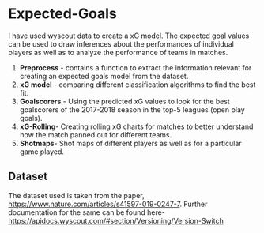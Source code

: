 # Expected-Goals

I have used wyscout data to create a xG model. The expected goal values can be used to draw inferences about the performances of individual players as well as to analyze the performance of teams in matches. 


1. **Preprocess** -  contains a function to extract the information relevant for creating an expected goals model from the dataset.
2. **xG model** - comparing different classification algorithms to find the best fit.
3. **Goalscorers** - Using the predicted xG values to look for the best goalscorers of the 2017-2018 season in the top-5 leagues (open play goals).
4. **xG-Rolling**- Creating rolling xG charts for matches to better understand how the match panned out for different teams.
5. **Shotmaps**- Shot maps of different players as well as for a particular game played. 


## Dataset

The dataset used is taken from the paper, https://www.nature.com/articles/s41597-019-0247-7.  Further documentation for the same can be found here- https://apidocs.wyscout.com/#section/Versioning/Version-Switch
